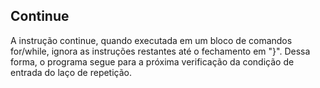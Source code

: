 ## Continue

A instrução continue, quando executada em um bloco de comandos for/while, ignora as instruções restantes até o fechamento em "}". Dessa forma, o programa segue para a próxima verificação da condição de entrada do laço de repetição.

